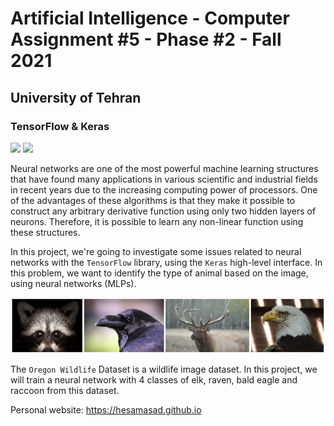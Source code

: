 # Artificial Intelligence - Computer Assignment #5 - Phase #2 - Fall 2021
## University of Tehran
### TensorFlow & Keras

<img src='https://upload.wikimedia.org/wikipedia/commons/thumb/2/2d/Tensorflow_logo.svg/1200px-Tensorflow_logo.svg.png' width=100 /> <img src='https://upload.wikimedia.org/wikipedia/commons/thumb/a/ae/Keras_logo.svg/1200px-Keras_logo.svg.png' width=100 />

Neural networks are one of the most powerful machine learning structures that have found many applications in various scientific and industrial fields in recent years due to the increasing computing power of processors. One of the advantages of these algorithms is that they make it possible to construct any arbitrary derivative function using only two hidden layers of neurons. Therefore, it is possible to learn any non-linear function using these structures. 

In this project, we're going to investigate some issues related to neural networks with the `TensorFlow` library, using the `Keras` high-level interface. In this problem, we want to identify the type of animal based on the image, using neural networks (MLPs).

<img src='https://github.com/HesamAsad/AI-Fall2021-CA5-p2-TensorFlow-Keras/blob/master/Oregon%20WildLife.jpg?raw=true' width=600>

The `Oregon Wildlife` Dataset is a wildlife image dataset. In this project, we will train a neural network with 4 classes of elk, raven, bald eagle and raccoon from this dataset.

Personal website: https://hesamasad.github.io
